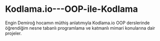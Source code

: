 # Kodlama.io---OOP-ile-Kodlama
Engin Demiroğ hocamın müthiş anlatımıyla Kodlama.io OOP derslerinde öğrendiğim nesne tabanlı programlama ve katmanlı mimari konularına dair projeler.

